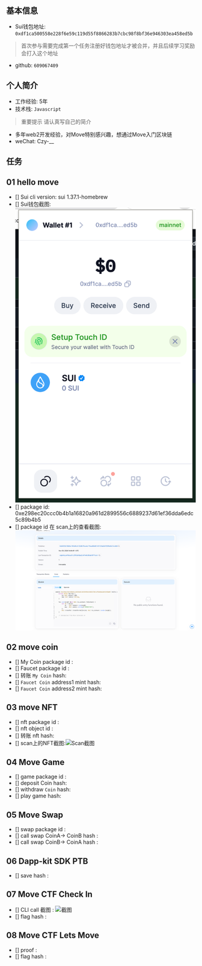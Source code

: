 ## 基本信息
- Sui钱包地址: `0xdf1ca500558e228f6e59c119d55f8866283b7cbc98f8bf36e946303ea458ed5b`
> 首次参与需要完成第一个任务注册好钱包地址才被合并，并且后续学习奖励会打入这个地址
- github: `609067409`

## 个人简介
- 工作经验: 5年
- 技术栈: `Javascript`
> 重要提示 请认真写自己的简介
- 多年web2开发经验，对Move特别感兴趣，想通过Move入门区块链
- weChat: Czy-__ 

## 任务

##   01 hello move  
- [] Sui cli version: sui 1.37.1-homebrew
- [] Sui钱包截图: ![Sui钱包截图](./images/wallet.png)
- [] package id: 0xe298ec20ccc0b4b1a16820a961d2899556c6889237d61ef36dda6edc5c89b4b5
- [] package id 在 scan上的查看截图:![Scan截图](./images/scan.png)

##   02 move coin
- [] My Coin package id : 
- [] Faucet package id : 
- [] 转账 `My Coin` hash:
- [] `Faucet Coin` address1 mint hash:
- [] `Faucet Coin` address2 mint hash:

##   03 move NFT
- [] nft package id :
- [] nft object id : 
- [] 转账 nft  hash:
- [] scan上的NFT截图:![Scan截图](./images/你的图片地址)

##   04 Move Game
- [] game package id :
- [] deposit Coin hash:
- [] withdraw `Coin` hash:
- [] play game hash:

##   05 Move Swap
- [] swap package id :
- [] call swap CoinA-> CoinB  hash :
- [] call swap CoinB-> CoinA  hash :

##   06 Dapp-kit SDK PTB
- [] save hash :

##   07 Move CTF Check In
- [] CLI call 截图 : ![截图](./images/你的图片地址)
- [] flag hash :

##   08 Move CTF Lets Move
- [] proof : 
- [] flag hash :
